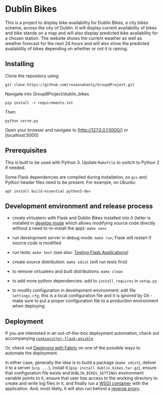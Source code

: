 # Dublin Bikes

This is a project to display bike availability for Dublin Bikes, a city bikes scheme, across the city of Dublin. It will display current availability of bikes and bike stands on a map and will also display predicted bike availability for a chosen station. The website shows the current weather as well as weather forecast for the next 24 hours and will also show the predicted availability of bikes depending on whether or not it is raining.

## Installing

Clone the repository using 

    git clone https://github.com/rosannahanly/Group8Project.git

Navigate into Group8Project/dublin_bikes
    
    pip install -r requirements.txt
    
Then
    
    python serve.py
    
Open your browser and navigate to [http://127.0.0.1:5000/] or [localhost:5000]


## Prerequisites

This is built to be used with Python 3. Update `Makefile` to switch to Python 2 if needed.

Some Flask dependencies are compiled during installation, so `gcc` and Python header files need to be present.
For example, on Ubuntu:

    apt install build-essential python3-dev


## Development environment and release process

 - create virtualenv with Flask and Dublin Bikes installed into it (latter is installed in
   [develop mode](http://setuptools.readthedocs.io/en/latest/setuptools.html#development-mode) which allows
   modifying source code directly without a need to re-install the app): `make venv`

 - run development server in debug mode: `make run`; Flask will restart if source code is modified

 - run tests: `make test` (see also: [Testing Flask Applications](http://flask.pocoo.org/docs/0.12/testing/))

 - create source distribution: `make sdist` (will run tests first)

 - to remove virtualenv and built distributions: `make clean`

 - to add more python dependencies: add to `install_requires` in `setup.py`

 - to modify configuration in development environment: edit file `settings.cfg`; this is a local configuration file
   and it is *ignored* by Git - make sure to put a proper configuration file to a production environment when
   deploying


## Deployment

If you are interested in an out-of-the-box deployment automation, check out accompanying
[`cookiecutter-flask-ansible`](https://github.com/candidtim/cookiecutter-flask-ansible).

Or, check out [Deploying with Fabric](http://flask.pocoo.org/docs/0.12/patterns/fabric/#fabric-deployment) on one of the
possible ways to automate the deployment.

In either case, generally the idea is to build a package (`make sdist`), deliver it to a server (`scp ...`),
install it (`pip install dublin_bikes.tar.gz`), ensure that configuration file exists and
`DUBLIN_BIKES_SETTINGS` environment variable points to it, ensure that user has access to the
working directory to create and write log files in it, and finally run a
[WSGI container](http://flask.pocoo.org/docs/0.12/deploying/wsgi-standalone/) with the application.
And, most likely, it will also run behind a
[reverse proxy](http://flask.pocoo.org/docs/0.12/deploying/wsgi-standalone/#proxy-setups).
